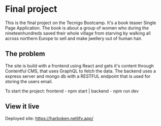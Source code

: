 # Final project

This is the final project on the Tecnigo Bootcamp. It's a book teaser Single Page Application.
The book is about a group of women who during the nineteenhundreds saved their whole village from starving by walking all across northern Europe to sell and make jwellery out of human hair.

## The problem

The site is build with a frontend using React and gets it's content through Contentful CMS, that uses GraphQL to fetch the data.
The backend uses a express server and mongo db with a RESTFUL endpoint that is used for storing the users email.

To start the project: frontend - npm start | backend - npm run dev

## View it live

Deployed site:
https://harboken.netlify.app/

